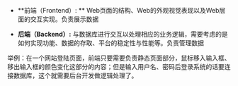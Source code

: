 + **前端（Frontend）: ** Web页面的结构、Web的外观视觉表现以及Web层面的交互实现。负责展示数据

+ **后端（Backend）:**   与数据库进行交互以处理相应的业务逻辑，需要考虑的是如何实现功能、数据的存取、平台的稳定性与性能等。负责管理数据

举例：在一个网站登陆页面，前端只要需要负责静态页面部分，鼠标移入输入框、移出输入框的颜色变化这部分的内容；但是输入用户名、密码后登录系统的话要连接数据库，这个就需要后台开发做逻辑处理了。